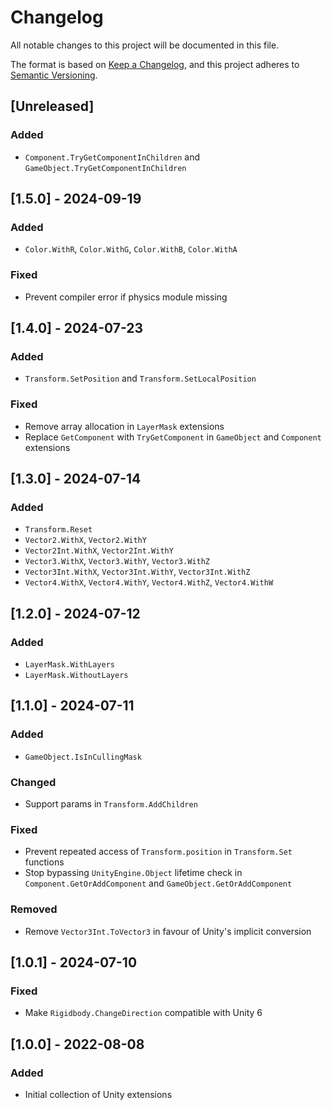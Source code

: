# Changelog

All notable changes to this project will be documented in this file.

The format is based on [Keep a Changelog](https://keepachangelog.com/en/1.1.0/),
and this project adheres to [Semantic Versioning](https://semver.org/spec/v2.0.0.html).

## [Unreleased]

### Added

- `Component.TryGetComponentInChildren` and
  `GameObject.TryGetComponentInChildren`

## [1.5.0] - 2024-09-19

### Added

- `Color.WithR`, `Color.WithG`, `Color.WithB`, `Color.WithA`

### Fixed

- Prevent compiler error if physics module missing

## [1.4.0] - 2024-07-23

### Added

- `Transform.SetPosition` and `Transform.SetLocalPosition`

### Fixed

- Remove array allocation in `LayerMask` extensions
- Replace `GetComponent` with `TryGetComponent` in `GameObject` and `Component`
  extensions

## [1.3.0] - 2024-07-14

### Added

- `Transform.Reset`
- `Vector2.WithX`, `Vector2.WithY`
- `Vector2Int.WithX`, `Vector2Int.WithY`
- `Vector3.WithX`, `Vector3.WithY`, `Vector3.WithZ`
- `Vector3Int.WithX`, `Vector3Int.WithY`, `Vector3Int.WithZ`
- `Vector4.WithX`, `Vector4.WithY`, `Vector4.WithZ`, `Vector4.WithW`

## [1.2.0] - 2024-07-12

### Added

- `LayerMask.WithLayers`
- `LayerMask.WithoutLayers`

## [1.1.0] - 2024-07-11

### Added

- `GameObject.IsInCullingMask`

### Changed

- Support params in `Transform.AddChildren`

### Fixed

- Prevent repeated access of `Transform.position` in `Transform.Set` functions
- Stop bypassing `UnityEngine.Object` lifetime check in
    `Component.GetOrAddComponent` and `GameObject.GetOrAddComponent`

### Removed

- Remove `Vector3Int.ToVector3` in favour of Unity's implicit conversion

## [1.0.1] - 2024-07-10

### Fixed

- Make `Rigidbody.ChangeDirection` compatible with Unity 6

## [1.0.0] - 2022-08-08

### Added

- Initial collection of Unity extensions
